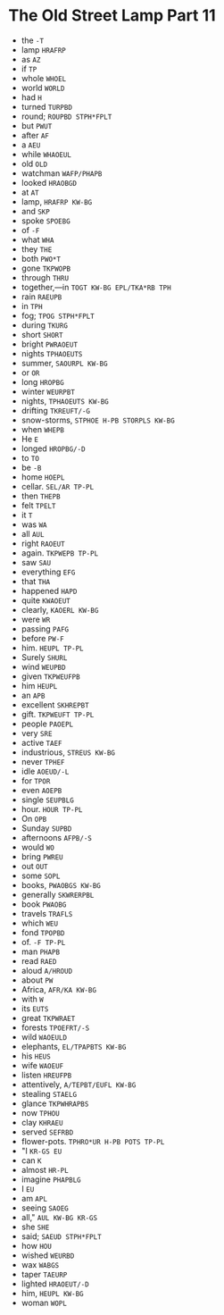 # The Old Street Lamp Part 11

* the `-T`
* lamp `HRAFRP`
* as `AZ`
* if `TP`
* whole `WHOEL`
* world `WORLD`
* had `H`
* turned `TURPBD`
* round; `ROUPBD STPH*FPLT`
* but `PWUT`
* after `AF`
* a `AEU`
* while `WHAOEUL`
* old `OLD`
* watchman `WAFP/PHAPB`
* looked `HRAOBGD`
* at `AT`
* lamp, `HRAFRP KW-BG`
* and `SKP`
* spoke `SPOEBG`
* of `-F`
* what `WHA`
* they `THE`
* both `PWO*T`
* gone `TKPWOPB`
* through `THRU`
* together,—in `TOGT KW-BG EPL/TKA*RB TPH`
* rain `RAEUPB`
* in `TPH`
* fog; `TPOG STPH*FPLT`
* during `TKURG`
* short `SHORT`
* bright `PWRAOEUT`
* nights `TPHAOEUTS`
* summer, `SAOURPL KW-BG`
* or `OR`
* long `HROPBG`
* winter `WEURPBT`
* nights, `TPHAOEUTS KW-BG`
* drifting `TKREUFT/-G`
* snow-storms, `STPHOE H-PB STORPLS KW-BG`
* when `WHEPB`
* He `E`
* longed `HROPBG/-D`
* to `TO`
* be `-B`
* home `HOEPL`
* cellar. `SEL/AR TP-PL`
* then `THEPB`
* felt `TPELT`
* it `T`
* was `WA`
* all `AUL`
* right `RAOEUT`
* again. `TKPWEPB TP-PL`
* saw `SAU`
* everything `EFG`
* that `THA`
* happened `HAPD`
* quite `KWAOEUT`
* clearly, `KAOERL KW-BG`
* were `WR`
* passing `PAFG`
* before `PW-F`
* him. `HEUPL TP-PL`
* Surely `SHURL`
* wind `WEUPBD`
* given `TKPWEUFPB`
* him `HEUPL`
* an `APB`
* excellent `SKHREPBT`
* gift. `TKPWEUFT TP-PL`
* people `PAOEPL`
* very `SRE`
* active `TAEF`
* industrious, `STREUS KW-BG`
* never `TPHEF`
* idle `AOEUD/-L`
* for `TPOR`
* even `AOEPB`
* single `SEUPBLG`
* hour. `HOUR TP-PL`
* On `OPB`
* Sunday `SUPBD`
* afternoons `AFPB/-S`
* would `WO`
* bring `PWREU`
* out `OUT`
* some `SOPL`
* books, `PWAOBGS KW-BG`
* generally `SKWRERPBL`
* book `PWAOBG`
* travels `TRAFLS`
* which `WEU`
* fond `TPOPBD`
* of. `-F TP-PL`
* man `PHAPB`
* read `RAED`
* aloud `A/HROUD`
* about `PW`
* Africa, `AFR/KA KW-BG`
* with `W`
* its `EUTS`
* great `TKPWRAET`
* forests `TPOEFRT/-S`
* wild `WAOEULD`
* elephants, `EL/TPAPBTS KW-BG`
* his `HEUS`
* wife `WAOEUF`
* listen `HREUFPB`
* attentively, `A/TEPBT/EUFL KW-BG`
* stealing `STAELG`
* glance `TKPWHRAPBS`
* now `TPHOU`
* clay `KHRAEU`
* served `SEFRBD`
* flower-pots. `TPHRO*UR H-PB POTS TP-PL`
* "I `KR-GS EU`
* can `K`
* almost `HR-PL`
* imagine `PHAPBLG`
* I `EU`
* am `APL`
* seeing `SAOEG`
* all," `AUL KW-BG KR-GS`
* she `SHE`
* said; `SAEUD STPH*FPLT`
* how `HOU`
* wished `WEURBD`
* wax `WABGS`
* taper `TAEURP`
* lighted `HRAOEUT/-D`
* him, `HEUPL KW-BG`
* woman `WOPL`
